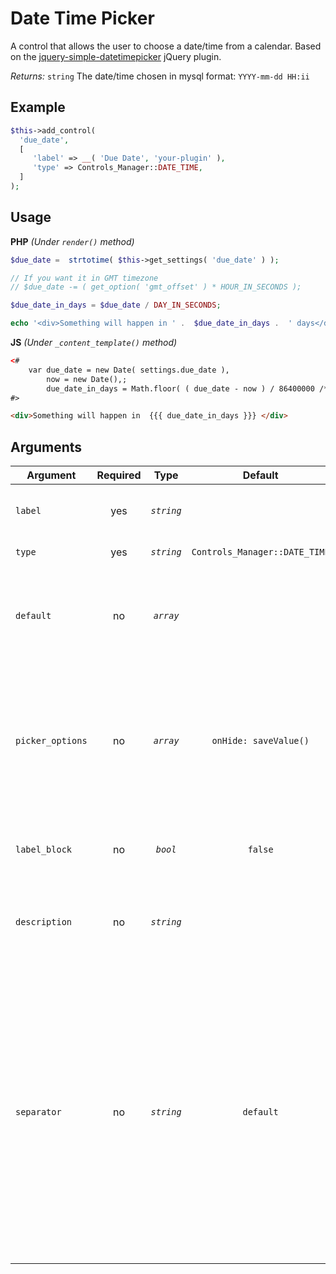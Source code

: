 # Date Time Picker
A control that allows the user to choose a date/time from a calendar. 
Based on the [jquery-simple-datetimepicker](https://github.com/mugifly/jquery-simple-datetimepicker) jQuery plugin.

*Returns:* `string` The date/time chosen in mysql format: `YYYY-mm-dd HH:ii`

## Example

```php
$this->add_control(
  'due_date',
  [
     'label' => __( 'Due Date', 'your-plugin' ),
     'type' => Controls_Manager::DATE_TIME,
  ]
);
```

## Usage

**PHP** *(Under `render()` method)*
```php
$due_date =  strtotime( $this->get_settings( 'due_date' ) );

// If you want it in GMT timezone 
// $due_date -= ( get_option( 'gmt_offset' ) * HOUR_IN_SECONDS );

$due_date_in_days = $due_date / DAY_IN_SECONDS;

echo '<div>Something will happen in ' .  $due_date_in_days .  ' days</div>';
```

**JS** *(Under `_content_template()` method)*
```html
<#
	var due_date = new Date( settings.due_date ), 
	    now = new Date(),;
	    due_date_in_days = Math.floor( ( due_date - now ) / 86400000 /* Day in miliseconds */ );
#>

<div>Something will happen in  {{{ due_date_in_days }}} </div>
```

## Arguments

Argument           | Required   | Type         | Default                      | Description
------------       | :--------: | :------:     | :--------------------------: | ---------------------------------------------
`label`            | yes        | *`string`*   |                              | The label of the control - displayed next to it
`type`             | yes        | *`string`*   | `Controls_Manager::DATE_TIME`| The type of the control
`default`          | no         | *`array`*    |                              | The default value can be set as a string in mysql format `YYYY-mm-dd HH:ii`
`picker_options`   | no         | *`array`*    | `onHide: saveValue()`        | The jQuery plugin option, see [details here](http://mugifly.github.io/jquery-simple-datetimepicker/jquery.simple-dtpicker.html#section_available_options). But you cannot use the `onHide` callback that already in use by Elementor
`label_block`      | no         | *`bool`*     | `false`                      | Display the label above the control by setting to true
`description`      | no         | *`string`*   |                              | A description text to display below the control
`separator`        | no         | *`string`*   | `default`                    | Set the position of the control separator. `default` means that the separator will be posited depending on the control type. `before` or `after` will force the separator position before/after the control. `none` will hide the separator